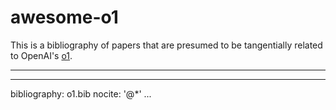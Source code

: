 # awesome-o1 

This is a bibliography of papers that are presumed to be tangentially related to OpenAI's [o1](https://openai.com/index/learning-to-reason-with-llms/). 

---

---
bibliography: o1.bib
nocite: '@*'
...
